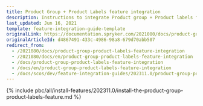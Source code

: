 ```yaml
---
title: Product Group + Product Labels feature integration
description: Instructions to integrate Product group + Product labels feature into a Spryker project.
last_updated: Jun 16, 2021
template: feature-integration-guide-template
originalLink: https://documentation.spryker.com/2021080/docs/product-group-product-labels-feature-integration
originalArticleId: d4867491-433c-4986-98a8-679d70abb507
redirect_from:
  - /2021080/docs/product-group-product-labels-feature-integration
  - /2021080/docs/en/product-group-product-labels-feature-integration
  - /docs/product-group-product-labels-feature-integration
  - /docs/en/product-group-product-labels-feature-integration
  - /docs/scos/dev/feature-integration-guides/202311.0/product-group-product-labels-feature-integration.html
---
```


{% include pbc/all/install-features/202311.0/install-the-product-group-product-labels-feature.md %} <!-- To edit, see /_includes/pbc/all/install-features/202311.0/install-the-product-group-product-labels-feature.md -->
